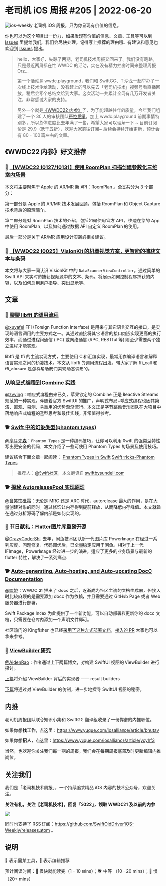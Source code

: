 # 老司机 iOS 周报 #205 | 2022-06-20

![ios-weekly](https://github.com/SwiftOldDriver/iOS-Weekly/blob/master/assets/ios-weekly.png?raw=true)
老司机 iOS 周报，只为你呈现有价值的信息。

你也可以为这个项目出一份力，如果发现有价值的信息、文章、工具等可以到 [Issues](https://github.com/SwiftOldDriver/iOS-Weekly/issues) 里提给我们，我们会尽快处理。记得写上推荐的理由哦。有建议和意见也欢迎到 [Issues](https://github.com/SwiftOldDriver/iOS-Weekly/issues) 提出。

> hello，大家好，失踪了两期，老司机技术周报又回来了。我们没有跑路，只是最近两周都在忙 WWDC 的活动，实在没有精力抽出时间来整理周报 Orz...
>
> 第一个活动是 wwdc.playground，我们和 SwiftGG、T 沙龙一起举办了一次线上技术沙龙活动，没有赶上的可以先去「老司机技术」视频号看直播回放，稍后会写个总结文给到大家。这次活动一共累计全网有几万开发者关注，非常感谢大家的支持。
> 
> 另外一个就是[《WWDC22 内参》](https://xiaozhuanlan.com/wwdc22)了，为了能超越往年的质量，今年我们组建了一个 30 人的审核团队[严控质量](https://xiaozhuanlan.com/topic/5639708142)，加上 wwdc.playground 前期事情特别多，所以总体进度比去年满了一些，希望大家可以理解一下 ~ 目前订阅价是 29.9（低于五折），欢迎大家前往订阅~ 后续会持续开始更新，预计会有 80 - 100 篇左右的文章。

## 《WWDC22 内参》好文推荐

### 🌟 [【WWDC22 10127/10131】使用 RoomPlan 扫描创建参数化三维室内场景](https://xiaozhuanlan.com/topic/8127504396)

本文将主要聚焦于 Apple 的 AR/MR 新 API：RoomPlan 。全文共分为 3 个部分：

第一部分是 Apple 的 AR/MR 技术发展回顾，包括 RoomPlan 和 Object Capture 技术背后的原理简介。

第二部分是对 RoomPlan 技术的介绍，包括如何使用官方 API ，快速在您的 App 中使用 RoomPlan，以及如何通过数据 API 自定义 RoomPlan 的使用。

最后一部分是关于 AR/MR 应用设计实践的相关建议。

### 🌟 [【WWDC22 10025】VisionKit 的机器视觉方案，更智能的捕获文本与条码](https://xiaozhuanlan.com/topic/8205316479)

本文将与大家一同认识 VisionKit 中的 `DataScannerViewController`。通过简单的 Swift API 来实时的捕获视频源中的文本、条码。将展示如何控制程序捕获的内容，以及如何启用用户指导、突出显示等。

## 文章

### 🐎 [聊聊 libffi 的调用流程](https://www.jianshu.com/p/4644b1584a1f)

[@xuyafei](https://github.com/xiaofei86) FFI (Foreign Function Interface) 是用来与其它语言交互的接口，是实现跨语言调用的主要方式之一。其通过直接将其它语言的接口内嵌实现更高的执行效率，而通过进程间通信 (IPC) 或网络通信 (RPC, RESTful 等) 则至少需要两个独立进程才能实现。

libffi 是 ffi 的主流实现方式，主要使用 C 和汇编实现，最常用作编译语言和解释语言实现之间的桥接技术。本文从 libffi 的调用流程出发，带大家了解 ffi_call 和 ffi_closure 是怎样帮助我们实现动态调用的。

###  [从响应式编程到 Combine 实践](https://mp.weixin.qq.com/s/b_q6R64xkq8Rl9EiIde4MA)

[@zvving](https://github.com/zvving)：响应式编程由来已久，苹果钦定的 Combine 正是 Reactive Streams 规范的一种实现。伴随着官方 SwiftUI 的推广，声明式布局+响应式编程也因其简洁、直观、易测、易重用的优势渐渐流行。本文正是字节跳动音乐团队在大项目中落地响应式编程的选型思考和最佳实践，非常值得参考。

### 🐕 [Swift 中的幻象类型(phantom types)](https://mp.weixin.qq.com/s/HLWu24LrfqSfbhd9x6Q_ag)

[@享耳先森](https://github.com/iblacksun)：`Phantom Types` 是一种编码技巧，让你可以利用 Swift 的强类型特性写出更安全的代码，本文介绍了一些可使用 Phantom Types 的场景及使用技巧。

建议结合下面文章一起阅读：
[Phantom Types in Swift](https://zhuanlan.zhihu.com/p/35696032)
[Swift tricks-Phantom Types](https://www.jianshu.com/p/72cd63cf9393)

> 推荐人：[@Swift社区]()，本文翻译自 [swiftbysundell.com](https://www.swiftbysundell.com/articles/phantom-types-in-swift/)


### 🐕 [探秘 AutoreleasePool 实现原理](https://mp.weixin.qq.com/s/fcS6aiddSjeQSfjMY-8Oow)

[@含笑饮砒霜](https://weibo.com/chinafishnews/)：无论是 MRC 还是 ARC 时代，autorelease 最大的作用，是在大量创建对象的同时，通过修饰让内存得到提前释放，从而降低内存峰值。本文就旨在通过分析源码了解内部是如何实现的。

### 🐢 [节日献礼：Flutter图片库重磅开源](https://mp.weixin.qq.com/s/WnpDbDvEVNMj_96ulnuWkQ)

[@CrazyCoderShi](https://github.com/CrazyCoderShi): 去年，闲鱼技术团队新一代图片库 PowerImage 在经过一系列灰度、问题修复、代码调优后，已全量稳定应用于闲鱼。相对于上一代 IFImage，PowerImage 经过进一步的演进，适应了更多的业务场景与最新的 flutter 特性，解决了一系列痛点. 

### 🐕 [Auto-generating, Auto-hosting, and Auto-updating DocC Documentation](https://blog.swiftpackageindex.com/posts/auto-generating-auto-hosting-and-auto-updating-docc-documentation/)

[@四娘](https://kemchenj.github.io/)：WWDC 21 推出了 docc 之后，逐渐成为社区主流的文档生成器，但接入时比较麻烦的是需要添加 docc 作为依赖，并且需要通过 GitHub Page 或者 Web 服务器进行部署。

Swift Package Index 为此提供了一个新功能，可以自动部署和更新你的 docc 文档，只需要在仓库内添加一个声明文件即可。

社区热门的 Kingfisher 也已经[采用了这种方式部署文档](https://swiftpackageindex.com/onevcat/Kingfisher/master/documentation/kingfisher)，[接入的 PR](https://github.com/onevcat/Kingfisher/pull/1948) 大家也可以拿来参考。

### 🐢 [ViewBuilder 研究](https://mp.weixin.qq.com/s/4TwfyhWHVjm3Dv-Vz7MYvg)

[@AidenRao](https://weibo.com/AidenRao)：作者通过上下两篇博文，对构建 SwiftUI 视图的 ViewBuilder 进行探讨。

[上篇](https://mp.weixin.qq.com/s/4TwfyhWHVjm3Dv-Vz7MYvg)将介绍 ViewBuilder 背后的实现者 —— result builders

[下篇](https://mp.weixin.qq.com/s/E6VKDbgKerFf0P20N1DsuA)将通过对 ViewBuilder 的仿制，进一步地探寻 SwiftUI 视图的秘密。

## 内推

老司机周报团队联合知识小集和 SwiftGG 翻译组收录了一份靠谱的内推职位。

如果你想**找工作**，点这里：https://www.yuque.com/iosalliance/article/bhutav

如果你想**招人**，点这里：https://www.yuque.com/iosalliance/article/ycyhf3

当然，也欢迎你关注我们每一期的周报，我们会在每期周报底部及时更新编辑内推岗位。

## 关注我们

我们是「老司机技术周报」，一个持续追求精品 iOS 内容的技术公众号，欢迎关注。

**关注有礼，关注【老司机技术】，回复「2022」，领取 WWDC21 及以前的内参**

![](https://github.com/SwiftOldDriver/iOS-Weekly/blob/master/assets/qrcode_for_wechat.jpg?raw=true)

同时也支持了 RSS 订阅：https://github.com/SwiftOldDriver/iOS-Weekly/releases.atom 。

## 说明

🚧 表示需某工具，🌟 表示编辑推荐

预计阅读时间：🐎 很快就能读完（1 - 10 mins）；🐕 中等 （10 - 20 mins）；🐢 慢（20+ mins）
